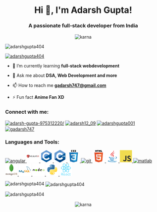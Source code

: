 <h1 align="center">Hi 👋, I'm Adarsh Gupta!</h1>
<h3 align="center">A passionate full-stack developer from India</h3>
<p align = "center">
<img align="center" alt="karna" width="400" src="https://c.tenor.com/_NwgiatHRNsAAAAC/karna-fate.gif">
</p>
<p align="left"> <img src="https://komarev.com/ghpvc/?username=adarshgupta404&label=Profile%20views&color=0e75b6&style=flat" alt="adarshgupta404" /> </p>

<p align="left"> <a href="https://github.com/ryo-ma/github-profile-trophy"><img src="https://github-profile-trophy.vercel.app/?username=adarshgupta404" alt="adarshgupta404" /></a> </p>

- 🌱 I’m currently learning **full-stack webdevelopment**

- 💬 Ask me about **DSA, Web Development and more**

- 📫 How to reach me **gadarsh747@gmail.com**

- ⚡ Fun fact **Anime Fan XD**

<h3 align="left">Connect with me:</h3>
<p align="left">
<a href="https://linkedin.com/in/adarsh-gupta-975312220/" target="blank"><img align="center" src="https://raw.githubusercontent.com/rahuldkjain/github-profile-readme-generator/master/src/images/icons/Social/linked-in-alt.svg" alt="adarsh-gupta-975312220/" height="30" width="40" /></a>
<a href="https://www.codechef.com/users/adarsh12_09" target="blank"><img align="center" src="https://cdn.jsdelivr.net/npm/simple-icons@3.1.0/icons/codechef.svg" alt="adarsh12_09" height="30" width="40" /></a>
<a href="https://www.leetcode.com/adarshgupta001" target="blank"><img align="center" src="https://raw.githubusercontent.com/rahuldkjain/github-profile-readme-generator/master/src/images/icons/Social/leet-code.svg" alt="adarshgupta001" height="30" width="40" /></a>
<a href="https://auth.geeksforgeeks.org/user/gadarsh747" target="blank"><img align="center" src="https://raw.githubusercontent.com/rahuldkjain/github-profile-readme-generator/master/src/images/icons/Social/geeks-for-geeks.svg" alt="gadarsh747" height="30" width="40" /></a>
</p>

<h3 align="left">Languages and Tools:</h3>
<p align="left"> <a href="https://angular.io" target="_blank" rel="noreferrer"> <img src="https://angular.io/assets/images/logos/angular/angular.svg" alt="angular" width="40" height="40"/> </a> <a href="https://angular.io" target="_blank" rel="noreferrer"> <img src="https://raw.githubusercontent.com/devicons/devicon/master/icons/angularjs/angularjs-original-wordmark.svg" alt="angularjs" width="40" height="40"/> </a> <a href="https://www.cprogramming.com/" target="_blank" rel="noreferrer"> <img src="https://raw.githubusercontent.com/devicons/devicon/master/icons/c/c-original.svg" alt="c" width="40" height="40"/> </a> <a href="https://www.w3schools.com/cpp/" target="_blank" rel="noreferrer"> <img src="https://raw.githubusercontent.com/devicons/devicon/master/icons/cplusplus/cplusplus-original.svg" alt="cplusplus" width="40" height="40"/> </a> <a href="https://www.w3schools.com/css/" target="_blank" rel="noreferrer"> <img src="https://raw.githubusercontent.com/devicons/devicon/master/icons/css3/css3-original-wordmark.svg" alt="css3" width="40" height="40"/> </a> <a href="https://git-scm.com/" target="_blank" rel="noreferrer"> <img src="https://www.vectorlogo.zone/logos/git-scm/git-scm-icon.svg" alt="git" width="40" height="40"/> </a> <a href="https://www.w3.org/html/" target="_blank" rel="noreferrer"> <img src="https://raw.githubusercontent.com/devicons/devicon/master/icons/html5/html5-original-wordmark.svg" alt="html5" width="40" height="40"/> </a> <a href="https://www.java.com" target="_blank" rel="noreferrer"> <img src="https://raw.githubusercontent.com/devicons/devicon/master/icons/java/java-original.svg" alt="java" width="40" height="40"/> </a> <a href="https://developer.mozilla.org/en-US/docs/Web/JavaScript" target="_blank" rel="noreferrer"> <img src="https://raw.githubusercontent.com/devicons/devicon/master/icons/javascript/javascript-original.svg" alt="javascript" width="40" height="40"/> </a> <a href="https://www.mathworks.com/" target="_blank" rel="noreferrer"> <img src="https://upload.wikimedia.org/wikipedia/commons/2/21/Matlab_Logo.png" alt="matlab" width="40" height="40"/> </a> <a href="https://www.mongodb.com/" target="_blank" rel="noreferrer"> <img src="https://raw.githubusercontent.com/devicons/devicon/master/icons/mongodb/mongodb-original-wordmark.svg" alt="mongodb" width="40" height="40"/> </a> <a href="https://www.mysql.com/" target="_blank" rel="noreferrer"> <img src="https://raw.githubusercontent.com/devicons/devicon/master/icons/mysql/mysql-original-wordmark.svg" alt="mysql" width="40" height="40"/> </a> <a href="https://nodejs.org" target="_blank" rel="noreferrer"> <img src="https://raw.githubusercontent.com/devicons/devicon/master/icons/nodejs/nodejs-original-wordmark.svg" alt="nodejs" width="40" height="40"/> </a> <a href="https://www.python.org" target="_blank" rel="noreferrer"> <img src="https://raw.githubusercontent.com/devicons/devicon/master/icons/python/python-original.svg" alt="python" width="40" height="40"/> </a> <a href="https://reactjs.org/" target="_blank" rel="noreferrer"> <img src="https://raw.githubusercontent.com/devicons/devicon/master/icons/react/react-original-wordmark.svg" alt="react" width="40" height="40"/> </a> </p>

<p><img align="left" src="https://github-readme-stats.vercel.app/api/top-langs?username=adarshgupta404&show_icons=true&locale=en&layout=compact" alt="adarshgupta404" /></p>

<p>&nbsp;<img align="center" src="https://github-readme-stats.vercel.app/api?username=adarshgupta404&show_icons=true&locale=en" alt="adarshgupta404" /></p>

<p><img align="center" src="https://github-readme-streak-stats.herokuapp.com/?user=adarshgupta404&" alt="adarshgupta404" /></p>
<p align = "center">
<img align="center" alt="karna" width="400" src="(https://c.tenor.com/77IymeWcaBgAAAAC/coding-programming.gif)">
</p>
